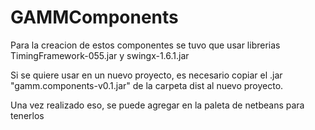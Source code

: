 # GAMMComponents
  Para la creacion de estos componentes se tuvo que usar librerias TimingFramework-055.jar y 
  swingx-1.6.1.jar
  
  Si se quiere usar en un nuevo proyecto, es necesario copiar el .jar 
  "gamm.components-v0.1.jar" de la carpeta dist al nuevo proyecto.
  
  Una vez realizado eso, se puede agregar en la paleta de netbeans para tenerlos
  
